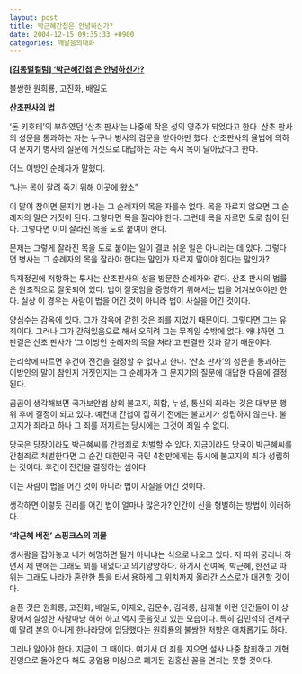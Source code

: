 ```yaml
---
layout: post
title: 박근혜간첩은 안녕하신가?
date: 2004-12-15 09:35:33 +0900
categories: 깨달음의대화
---
```


[ **[김동렬컬럼] ‘박근혜간첩’은 안녕하신가?**](/data/article/12000/0000011270.htm) 

불쌍한 원희룡, 고진화, 배일도

**산초판사의 법**  
  
  
  
‘돈 키호테’의 부하였던 ‘산초 판사’는 나중에 작은 성의 영주가 되었다고 한다. 산초 판사의 성문을 통과하는 자는 누구나 병사의 검문을 받아야만 했다. 산초판사의 율법에 의하여 문지기 병사의 질문에 거짓으로 대답하는 자는 즉시 목이 달아났다고 한다.   
  
  
  
어느 이방인 순례자가 말했다.   
  
  
  
“나는 목이 잘려 죽기 위해 이곳에 왔소”   
  
  
  
이 말이 참이면 문지기 병사는 그 순례자의 목을 자를수 없다. 목을 자르지 않으면 그 순례자의 말은 거짓이 된다. 그렇다면 목을 잘라야 한다. 그런데 목을 자르면 도로 참이 된다. 그렇다면 이미 잘라진 목을 도로 붙여야 한다.   
  
  
  
문제는 그렇게 잘라진 목을 도로 붙이는 일이 결코 쉬운 일은 아니라는 데 있다. 그렇다면 병사는 그 순례자의 목을 잘라야 한다는 말인가 자르지 말아야 한다는 말인가?  
  
  
  
독재정권에 저항하는 투사는 산초판사의 성을 방문한 순례자와 같다. 산초 판사의 법률은 원초적으로 잘못되어 있다. 법이 잘못임을 증명하기 위해서는 법을 어겨보여야만 한다. 실상 이 경우는 사람이 법을 어긴 것이 아니라 법이 사실을 어긴 것이다.   
  
  
  
양심수는 감옥에 있다. 그가 감옥에 갇힌 것은 죄를 지었기 때문이다. 그렇다면 그는 유죄이다. 그러나 그가 갇혀있음으로 해서 오히려 그는 무죄일 수밖에 없다. 왜냐하면 그 판결은 산초 판사가 ‘그 이방인 순례자의 목을 쳐라’고 판결한 것과 같기 때문이다.   
  
  
  
논리학에 따르면 후건이 전건을 결정할 수 없다고 한다. ‘산초 판사’의 성문을 통과하는 이방인의 말이 참인지 거짓인지는 그 순례자가 그 문지기의 질문에 대답한 다음에 결정된다.   
  
  
  
곰곰이 생각해보면 국가보안법 상의 불고지, 회합, 누설, 통신의 죄라는 것은 대부분 행위 후에 결정이 되고 있다. 예컨대 간첩이 잡히기 전에는 불고지가 성립하지 않는다. 불고지가 죄라고 하나 그 죄를 저지르는 당시에는 그것이 죄일 수 없다.   
  
  
  
당국은 당장이라도 박근혜씨를 간첩죄로 처벌할 수 있다. 지금이라도 당국이 박근혜씨를 간첩죄로 처벌한다면 그 순간 대한민국 국민 4천만에게는 동시에 불고지의 죄가 성립하는 것이다. 후건이 전건을 결정하는 셈이다.   
  
  
  
이는 사람이 법을 어긴 것이 아니라 법이 사실을 어긴 것이다.   
  
  
  
생각하면 이렇듯 진리를 어긴 법이 얼마나 많은가? 인간이 신을 형벌하는 방법이 이러하다.   
  
  


            

            

                

                
                    
                    
                    
                
                
  
**‘박근혜 버전’ 스핑크스의 괴물**  
  
  
  
생사람을 잡아놓고 네가 해명하면 될거 아니냐는 식으로 나오고 있다. 저 따위 궁리나 하면서 제 딴에는 그래도 꾀를 내었다고 의기양양하다. 하기사 전여옥, 박근혜, 한선교 따위는 그래도 나라가 혼란한 틈을 타서 용하게 그 위치까지 올라간 스스로가 대견할 것이다.   
  
  
  
슬픈 것은 원희룡, 고진화, 배일도, 이재오, 김문수, 김덕룡, 심재철 이런 인간들이 이 상황에서 실성한 사람마냥 허허 하고 억지 웃음짓고 있는 모습이다. 특히 김민석의 견제구에 말려 본의 아니게 한나라당에 입당했다는 원희룡의 불쌍한 저항은 애처롭기도 하다.   
  
  
  
그러나 알아야 한다. 지금이 그 때이다. 여기서 더 죄를 지으면 설사 나중 참회하고 개혁진영으로 돌아온다 해도 공업용 미싱으로 폐기된 김홍신 꼴을 면치는 못할 것이다.